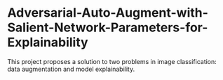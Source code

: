 # Adversarial-Auto-Augment-with-Salient-Network-Parameters-for-Explainability
This project proposes a solution to two problems in image classification: data augmentation and model explainability.
